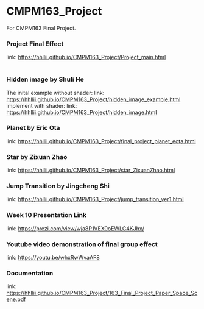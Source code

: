 # CMPM163_Project
For CMPM163 Final Project.
### Project Final Effect
link: https://hhllii.github.io/CMPM163_Project/Project_main.html <br>
<br>
### Hidden image by Shuli He
The inital example without shader:
link: https://hhllii.github.io/CMPM163_Project/hidden_image_example.html <br>
implement with shader:
link: https://hhllii.github.io/CMPM163_Project/hidden_image.html <br>

### Planet by Eric Ota
link: https://hhllii.github.io/CMPM163_Project/final_project_planet_eota.html <br>

### Star by Zixuan Zhao
link: https://hhllii.github.io/CMPM163_Project/star_ZixuanZhao.html <br>

### Jump Transition by Jingcheng Shi
link: https://hhllii.github.io/CMPM163_Project/jump_transition_ver1.html <br>

### Week 10 Presentation Link
link: https://prezi.com/view/wja8P1VEX0oEWLC4KJhx/ <br>

### Youtube video demonstration of final group effect
link: https://youtu.be/whxRwWvaAF8 <br>

### Documentation
link: https://hhllii.github.io/CMPM163_Project/163_Final_Project_Paper_Space_Scene.pdf <br>

